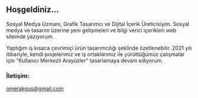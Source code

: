 ## Hoşgeldiniz...

Sosyal Medya Uzmanı, Grafik Tasarımcı ve Dijital İçerik Üreticisiyim. Sosyal medya ve tasarım üzerine yeni gelişmeleri ve bilgi verici içerikleri web sitemde yazıyorum.

Yaptığım iş kısaca çevrimiçi ürün tasarımcılığı şeklinde özetlenebilir. 2021 yılı itibariyle, kendi projelerimiz ve iş ortaklarımız ile yürüttüğümüz çalışmalar için "Kullanıcı Merkezli Arayüzler" tasarlamaya devam ediyorum.

### İletişim:

omerakgus@gmail.com
